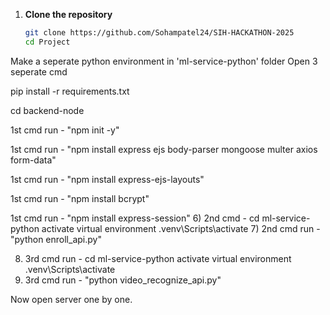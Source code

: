 1. **Clone the repository**
   ```bash
   git clone https://github.com/Sohampatel24/SIH-HACKATHON-2025
   cd Project
   ```

Make a seperate python environment in 'ml-service-python' folder
Open 3 seperate cmd 

pip install -r requirements.txt
  
cd backend-node

1st cmd run - "npm init -y"

1st cmd run - "npm install express ejs body-parser mongoose multer axios form-data"

1st cmd run - "npm install express-ejs-layouts"

1st cmd run - "npm install bcrypt"

1st cmd run - "npm install express-session"
6) 2nd cmd - cd ml-service-python
               activate virtual environment
               .venv\Scripts\activate
7) 2nd cmd run - "python enroll_api.py"

8) 3rd cmd run - cd ml-service-python
                  activate virtual environment
                  .venv\Scripts\activate 
 9) 3rd cmd run - "python video_recognize_api.py"

Now open server one by one. 



